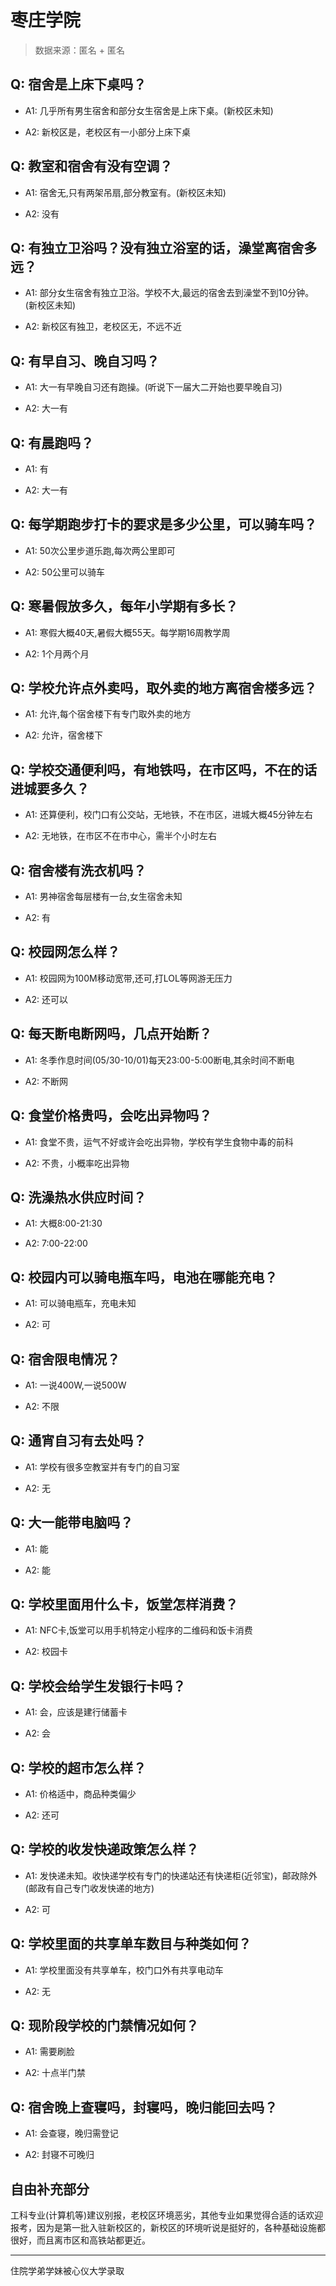 # 枣庄学院

> 数据来源：匿名 + 匿名

## Q: 宿舍是上床下桌吗？

- A1: 几乎所有男生宿舍和部分女生宿舍是上床下桌。(新校区未知)

- A2: 新校区是，老校区有一小部分上床下桌

## Q: 教室和宿舍有没有空调？

- A1: 宿舍无,只有两架吊扇,部分教室有。(新校区未知)

- A2: 没有

## Q: 有独立卫浴吗？没有独立浴室的话，澡堂离宿舍多远？

- A1: 部分女生宿舍有独立卫浴。学校不大,最远的宿舍去到澡堂不到10分钟。(新校区未知)

- A2: 新校区有独卫，老校区无，不远不近

## Q: 有早自习、晚自习吗？

- A1: 大一有早晚自习还有跑操。(听说下一届大二开始也要早晚自习)

- A2: 大一有

## Q: 有晨跑吗？

- A1: 有

- A2: 大一有

## Q: 每学期跑步打卡的要求是多少公里，可以骑车吗？

- A1: 50次公里步道乐跑,每次两公里即可

- A2: 50公里可以骑车

## Q: 寒暑假放多久，每年小学期有多长？

- A1: 寒假大概40天,暑假大概55天。每学期16周教学周

- A2: 1个月两个月

## Q: 学校允许点外卖吗，取外卖的地方离宿舍楼多远？

- A1: 允许,每个宿舍楼下有专门取外卖的地方

- A2: 允许，宿舍楼下

## Q: 学校交通便利吗，有地铁吗，在市区吗，不在的话进城要多久？

- A1: 还算便利，校门口有公交站，无地铁，不在市区，进城大概45分钟左右

- A2: 无地铁，在市区不在市中心，需半个小时左右

## Q: 宿舍楼有洗衣机吗？

- A1: 男神宿舍每层楼有一台,女生宿舍未知

- A2: 有

## Q: 校园网怎么样？

- A1: 校园网为100M移动宽带,还可,打LOL等网游无压力

- A2: 还可以

## Q: 每天断电断网吗，几点开始断？

- A1: 冬季作息时间(05/30-10/01)每天23:00-5:00断电,其余时间不断电

- A2: 不断网

## Q: 食堂价格贵吗，会吃出异物吗？

- A1: 食堂不贵，运气不好或许会吃出异物，学校有学生食物中毒的前科

- A2: 不贵，小概率吃出异物

## Q: 洗澡热水供应时间？

- A1: 大概8:00-21:30

- A2: 7:00-22:00

## Q: 校园内可以骑电瓶车吗，电池在哪能充电？

- A1: 可以骑电瓶车，充电未知

- A2: 可

## Q: 宿舍限电情况？

- A1: 一说400W,一说500W

- A2: 不限

## Q: 通宵自习有去处吗？

- A1: 学校有很多空教室并有专门的自习室

- A2: 无

## Q: 大一能带电脑吗？

- A1: 能

- A2: 能

## Q: 学校里面用什么卡，饭堂怎样消费？

- A1: NFC卡,饭堂可以用手机特定小程序的二维码和饭卡消费

- A2: 校园卡

## Q: 学校会给学生发银行卡吗？

- A1: 会，应该是建行储蓄卡

- A2: 会

## Q: 学校的超市怎么样？

- A1: 价格适中，商品种类偏少

- A2: 还可

## Q: 学校的收发快递政策怎么样？

- A1: 发快递未知。收快递学校有专门的快递站还有快递柜(近邻宝)，邮政除外(邮政有自己专门收发快递的地方)

- A2: 可

## Q: 学校里面的共享单车数目与种类如何？

- A1: 学校里面没有共享单车，校门口外有共享电动车

- A2: 无

## Q: 现阶段学校的门禁情况如何？

- A1: 需要刷脸

- A2: 十点半门禁

## Q: 宿舍晚上查寝吗，封寝吗，晚归能回去吗？

- A1: 会查寝，晚归需登记

- A2: 封寝不可晚归

## 自由补充部分

工科专业(计算机等)建议别报，老校区环境恶劣，其他专业如果觉得合适的话欢迎报考，因为是第一批入驻新校区的，新校区的环境听说是挺好的，各种基础设施都很好，而且离市区和高铁站都更近。

***

住院学弟学妹被心仪大学录取
